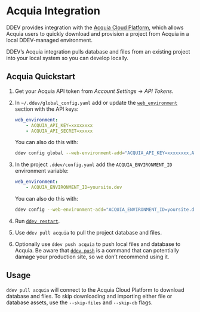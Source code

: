# Acquia Integration

DDEV provides integration with the [Acquia Cloud Platform](https://www.acquia.com/choosing-right-acquia-cloud-platform), which allows Acquia users to quickly download and provision a project from Acquia in a local DDEV-managed environment.

DDEV’s Acquia integration pulls database and files from an existing project into your local system so you can develop locally.

## Acquia Quickstart

1. Get your Acquia API token from *Account Settings* → *API Tokens*.
2. In `~/.ddev/global_config.yaml` add or update the [`web_environment`](../configuration/config.md#web_environment) section with the API keys:

    ```yaml
    web_environment:
        - ACQUIA_API_KEY=xxxxxxxx
        - ACQUIA_API_SECRET=xxxxx
    ```

    You can also do this with:

    ```bash
    ddev config global --web-environment-add="ACQUIA_API_KEY=xxxxxxxx,ACQUIA_API_SECRET=xxxxx"
    ```

3. In the project `.ddev/config.yaml` add the `ACQUIA_ENVIRONMENT_ID` environment variable:

    ```yaml
    web_environment:
        - ACQUIA_ENVIRONMENT_ID=yoursite.dev
    ```

    You can also do this with:

    ```bash
    ddev config --web-environment-add="ACQUIA_ENVIRONMENT_ID=yoursite.dev"
    ```

4. Run [`ddev restart`](../usage/commands.md#restart).
5. Use `ddev pull acquia` to pull the project database and files.
6. Optionally use `ddev push acquia` to push local files and database to Acquia. Be aware that [`ddev push`](../usage/commands.md#push) is a command that can potentially damage your production site, so we don’t recommend using it.

## Usage

`ddev pull acquia` will connect to the Acquia Cloud Platform to download database and files. To skip downloading and importing either file or database assets, use the `--skip-files` and `--skip-db` flags.
